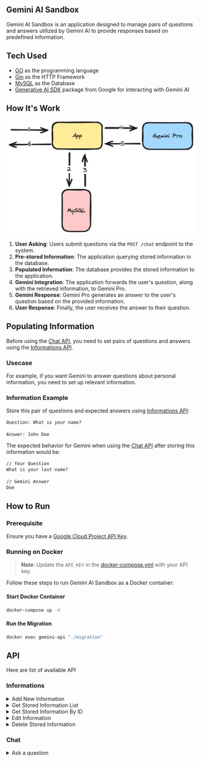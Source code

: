 ## Gemini AI Sandbox

Gemini AI Sandbox is an application designed to manage pairs of questions and answers utilized by Gemini AI to provide responses based on predefined information.

## Tech Used

* [GO](https://go.dev/) as the programming language
* [Gin](https://gin-gonic.com/) as the HTTP Framework
* [MySQL](https://www.mysql.com/) as the Database
* [Generative AI SDK](https://github.com/google/generative-ai-go) package from Google for interacting with Gemini AI

## How It's Work
![workflow](https://github.com/alqinsidev/go-gemini-sandbox/blob/main/workflow.png?raw=true)

1. **User Asking**: Users submit questions via the `POST /chat` endpoint to the system.
2. **Pre-stored Information**: The application querying stored information in the database.
3. **Populated Information**: The database provides the stored information to the application.
4. **Gemini Integration**: The application forwards the user's question, along with the retrieved information, to Gemini Pro.
5. **Gemini Response**: Gemini Pro generates an answer to the user's question based on the provided information.
6. **User Response**: Finally, the user receives the answer to their question.

## Populating Information

Before using the [Chat API](#chat), you need to set pairs of questions and answers using the [Informations API](#informations).

### Usecase

For example, if you want Gemini to answer questions about personal information, you need to set up relevant information.

### Information Example

Store this pair of questions and expected answers using [Informations API](#informations):
```plaintext
Question: What is your name?

Answer: John Doe
```

The expected behavior for Gemini when using the [Chat API](#chat) after storing this information would be:

```plaintext
// Your Question
What is your last name?

// Gemini Answer
Doe
```

## How to Run

### Prerequisite

Ensure you have a [Google Cloud Project API Key](https://makersuite.google.com/app/apikey).

### Running on Docker

> **Note**: Update the `API_KEY` in the [docker-compose.yml](https://github.com/alqinsidev/go-gemini-sandbox/blob/main/docker-compose.yml) with your API key.

Follow these steps to run Gemini AI Sandbox as a Docker container:

#### Start Docker Container

```bash
docker-compose up -d
```

#### Run the Migration

```bash
docker exec gemini-api "./migration"
```

## API

Here are list of available API

### Informations

<details>
<summary> 
    Add New Information
</summary>

##### Description

Store new pair of question and answer used later by gemini to provide an answer

##### URL

`POST /informations`

##### Request Body
```json
{
    "question": string, // user question
    "answer": string // answer expectation
}
```

##### Response - 201

```json
{
    "data":{
        "id": int,
        "question": string,
        "answer": string
    },
    "success": boolean
}
```

</details>

<details>
<summary> 
    Get Stored Information List
</summary>

##### Description

Return stored information

##### URL

`GET /informations`

##### Response - 200

```json
{
    "data": [
        {
            "id": int,
            "question": string,
            "answer": string
        }
    ],
    "success": boolean
}
```

</details>

<details>
<summary> 
    Get Stored Information By ID
</summary>

##### Description

Return stored information by id

##### URL

`GET /informations/:id`

#### Params
`id`: integer

##### Response - 200

```json
{
    "data":{
        "id": int,
        "question": string,
        "answer": string
    },
    "success": boolean
}
```

</details>

<details>
<summary> 
    Edit Information
</summary>

##### Description

Edit stored pair of question and answer

##### URL

`PUT /informations/:id`

##### Request Params
`id`: integer

##### Request Body
```json
{
    "question": string, // user question
    "answer": string // answer expectation
}
```

##### Response - 200

```json
{
    "data":{
        "id": int,
        "question": string,
        "answer": string
    },
    "success": boolean
}
```

</details>

<details>
<summary> 
    Delete Stored Information
</summary>

##### Description

Delete stored information

##### URL

`DELETE /informations/:id`

#### Params
`id`: integer

##### Response - 200

```json
{
    "data":{
        "id": int,
        "question": string,
        "answer": string
    },
    "success": boolean
}
```

</details>

### Chat

<details>
<summary> 
    Ask a question
</summary>

##### Description

Ask Gemini a question, and gemini will answer it based on the information stored before

##### URL

`POST /chat`

##### Request Body

```json
{
    "question": string
}
```

##### Response - 200

```json
{
    "data": {
        "question": string,
        "answer": string
    },
    "success": boolean
}
```

</details>
